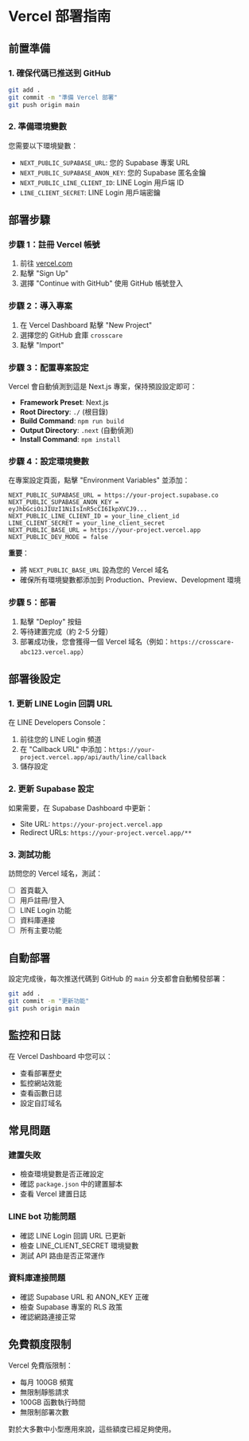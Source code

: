 # Vercel 部署指南

## 前置準備

### 1. 確保代碼已推送到 GitHub
```bash
git add .
git commit -m "準備 Vercel 部署"
git push origin main
```

### 2. 準備環境變數
您需要以下環境變數：
- `NEXT_PUBLIC_SUPABASE_URL`: 您的 Supabase 專案 URL
- `NEXT_PUBLIC_SUPABASE_ANON_KEY`: 您的 Supabase 匿名金鑰
- `NEXT_PUBLIC_LINE_CLIENT_ID`: LINE Login 用戶端 ID
- `LINE_CLIENT_SECRET`: LINE Login 用戶端密鑰

## 部署步驟

### 步驟 1：註冊 Vercel 帳號
1. 前往 [vercel.com](https://vercel.com)
2. 點擊 "Sign Up"
3. 選擇 "Continue with GitHub" 使用 GitHub 帳號登入

### 步驟 2：導入專案
1. 在 Vercel Dashboard 點擊 "New Project"
2. 選擇您的 GitHub 倉庫 `crosscare`
3. 點擊 "Import"

### 步驟 3：配置專案設定
Vercel 會自動偵測到這是 Next.js 專案，保持預設設定即可：
- **Framework Preset**: Next.js
- **Root Directory**: `./` (根目錄)
- **Build Command**: `npm run build`
- **Output Directory**: `.next` (自動偵測)
- **Install Command**: `npm install`

### 步驟 4：設定環境變數
在專案設定頁面，點擊 "Environment Variables" 並添加：

```
NEXT_PUBLIC_SUPABASE_URL = https://your-project.supabase.co
NEXT_PUBLIC_SUPABASE_ANON_KEY = eyJhbGciOiJIUzI1NiIsInR5cCI6IkpXVCJ9...
NEXT_PUBLIC_LINE_CLIENT_ID = your_line_client_id
LINE_CLIENT_SECRET = your_line_client_secret
NEXT_PUBLIC_BASE_URL = https://your-project.vercel.app
NEXT_PUBLIC_DEV_MODE = false
```

**重要**：
- 將 `NEXT_PUBLIC_BASE_URL` 設為您的 Vercel 域名
- 確保所有環境變數都添加到 Production、Preview、Development 環境

### 步驟 5：部署
1. 點擊 "Deploy" 按鈕
2. 等待建置完成（約 2-5 分鐘）
3. 部署成功後，您會獲得一個 Vercel 域名（例如：`https://crosscare-abc123.vercel.app`）

## 部署後設定

### 1. 更新 LINE Login 回調 URL
在 LINE Developers Console：
1. 前往您的 LINE Login 頻道
2. 在 "Callback URL" 中添加：`https://your-project.vercel.app/api/auth/line/callback`
3. 儲存設定

### 2. 更新 Supabase 設定
如果需要，在 Supabase Dashboard 中更新：
- Site URL: `https://your-project.vercel.app`
- Redirect URLs: `https://your-project.vercel.app/**`

### 3. 測試功能
訪問您的 Vercel 域名，測試：
- [ ] 首頁載入
- [ ] 用戶註冊/登入
- [ ] LINE Login 功能
- [ ] 資料庫連接
- [ ] 所有主要功能

## 自動部署

設定完成後，每次推送代碼到 GitHub 的 `main` 分支都會自動觸發部署：
```bash
git add .
git commit -m "更新功能"
git push origin main
```

## 監控和日誌

在 Vercel Dashboard 中您可以：
- 查看部署歷史
- 監控網站效能
- 查看函數日誌
- 設定自訂域名

## 常見問題

### 建置失敗
- 檢查環境變數是否正確設定
- 確認 `package.json` 中的建置腳本
- 查看 Vercel 建置日誌

### LINE bot 功能問題
- 確認 LINE Login 回調 URL 已更新
- 檢查 LINE_CLIENT_SECRET 環境變數
- 測試 API 路由是否正常運作

### 資料庫連接問題
- 確認 Supabase URL 和 ANON_KEY 正確
- 檢查 Supabase 專案的 RLS 政策
- 確認網路連接正常

## 免費額度限制

Vercel 免費版限制：
- 每月 100GB 頻寬
- 無限制靜態請求
- 100GB 函數執行時間
- 無限制部署次數

對於大多數中小型應用來說，這些額度已經足夠使用。

